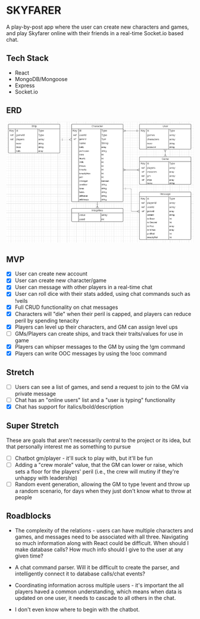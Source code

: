 # SKYFARER

A play-by-post app where the user can create new characters and games, and play Skyfarer online with their friends in a real-time Socket.io based chat.

## Tech Stack

* React
* MongoDB/Mongoose
* Express
* Socket.io

## ERD

![ERD](https://raw.githubusercontent.com/ElyssaW/skyfarer-client/main/public/erd.png)

## MVP

- [x] User can create new account
- [x] User can create new character/game
- [x] User can message with other players in a real-time chat
- [x] User can roll dice with their stats added, using chat commands such as !veils
- [x] Full CRUD functionality on chat messages
- [x] Characters will "die" when their peril is capped, and players can reduce peril by spending tenacity
- [x] Players can level up their characters, and GM can assign level ups
- [ ] GMs/Players can create ships, and track their traits/values for use in game
- [x] Players can whipser messages to the GM by using the !gm command
- [x] Players can write OOC messages by using the !ooc command

## Stretch

- [ ] Users can see a list of games, and send a request to join to the GM via private message
- [ ] Chat has an "online users" list and a "user is typing" functionality
- [x] Chat has support for italics/bold/description

## Super Stretch
These are goals that aren't necessarily central to the project or its idea, but that personally interest me as something to pursue

- [ ] Chatbot gm/player - it'll suck to play with, but it'll be fun
- [ ] Adding a "crew morale" value, that the GM can lower or raise, which sets a floor for the players' peril (i.e., the crew will mutiny if they're unhappy with leadership)
- [ ] Random event generation, allowing the GM to type !event and throw up a random scenario, for days when they just don't know what to throw at people

## Roadblocks

* The complexity of the relations - users can have multiple characters and games, and messages need to be associated with all three. Navigating so much information along with React could be difficult. When should I make database calls? How much info should I give to the user at any given time?

* A chat command parser. Will it be difficult to create the parser, and intelligently connect it to database calls/chat events?

* Coordinating information across multiple users - it's important the all players haved a common understanding, which means when data is updated on one user, it needs to cascade to all others in the chat.

* I don't even know where to begin with the chatbot.
